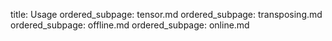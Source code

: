 title: Usage
ordered_subpage: tensor.md
ordered_subpage: transposing.md
ordered_subpage: offline.md
ordered_subpage: online.md
